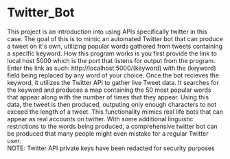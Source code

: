 # Twitter_Bot
This project is an introduction into using APIs specifically twitter in this case.
The goal of this is to mimic an automated Twitter bot that can produce a tweet
on it's own, utilizing popular words gathered from tweets containing a specific keyword.
How this program works is you first provide the link to local host 5000 which is the port
that listens for output from the program. Enter the link as such: http://localhost:5000/(keyword)
with the (keyword) field being replaced by any word of your choice. Once the bot recieves the keyword,
it utilizes the Twitter API to gather live Tweet data. It searches for the keyword and produces a map 
containing the 50 most popular words that appear along with the number of times that they appear. Using this data, the 
tweet is then produced, outputing only enough characters to not exceed the length of a tweet. This functionality mimics
real life bots that can appear as real accounts on twitter. With some additional linguistic restrictions to the words
being produced, a comprehensive twitter bot can be produced that many people might even mistake for a regular Twitter user.  
NOTE: Twitter API private keys have been redacted for security purposes
